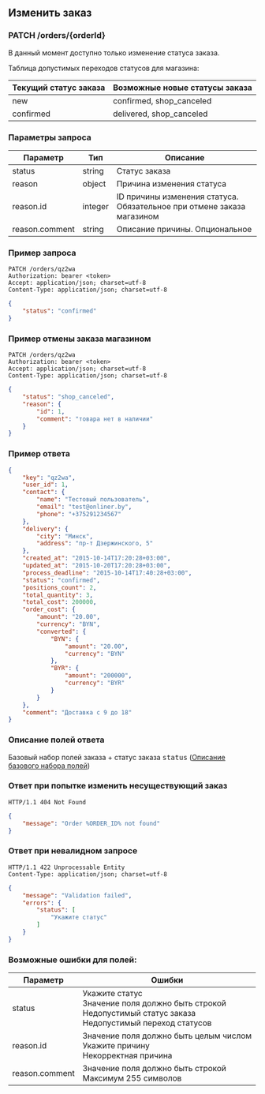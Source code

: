 ## Изменить заказ

### PATCH /orders/{orderId}

В данный момент доступно только изменение статуса заказа.

Таблица допустимых переходов статусов для магазина:

| Текущий статус заказа | Возможные новые статусы заказа |
|---|---|
| new | confirmed, shop_canceled |
| confirmed | delivered, shop_canceled |

### Параметры запроса

|Параметр|Тип|Описание|
|---|---|---|
|status|string|Статус заказа|
|reason|object|Причина изменения статуса|
|reason.id|integer|ID причины изменения статуса. Обязательное при отмене заказа магазином|
|reason.comment|string|Описание причины. Опциональное|

### Пример запроса

```http
PATCH /orders/qz2wa
Authorization: bearer <token>
Accept: application/json; charset=utf-8
Content-Type: application/json; charset=utf-8
```
```json
{
    "status": "confirmed"
}
```

### Пример отмены заказа магазином

```http
PATCH /orders/qz2wa
Authorization: bearer <token>
Accept: application/json; charset=utf-8
Content-Type: application/json; charset=utf-8
```
```json
{
    "status": "shop_canceled",
    "reason": {
        "id": 1,
        "comment": "товара нет в наличии"
    }
}
```

### Пример ответа

```json
{
    "key": "qz2wa",
    "user_id": 1,
    "contact": {
        "name": "Тестовый пользователь",
        "email": "test@onliner.by",
        "phone": "+375291234567"
    },
    "delivery": {
        "city": "Минск",
        "address": "пр-т Дзержинского, 5"
    },
    "created_at": "2015-10-14T17:20:28+03:00",
    "updated_at": "2015-10-20T17:20:28+03:00",
    "process_deadline": "2015-10-14T17:40:28+03:00",
    "status": "confirmed",
    "positions_count": 2,
    "total_quantity": 3,
    "total_cost": 200000,
    "order_cost": {
        "amount": "20.00",
        "currency": "BYN",
        "converted": {
            "BYN": {
                "amount": "20.00",
                "currency": "BYN"
            },
            "BYR": {
                "amount": "200000",
                "currency": "BYR"
            }
        }
    },
    "comment": "Доставка с 9 до 18"
}
```

### Описание полей ответа

Базовый набор полей заказа + статус заказа <kbd>status</kbd> ([Описание базового набора полей](show.md))

### Oтвет при попытке изменить несуществующий заказ

```http
HTTP/1.1 404 Not Found
```
```json
{
    "message": "Order %ORDER_ID% not found"
}
```

### Ответ при невалидном запросе

```http
HTTP/1.1 422 Unprocessable Entity
Content-Type: application/json; charset=utf-8
```
```json
{
    "message": "Validation failed",
    "errors": {
        "status": [
            "Укажите статус"
        ]
    }
}
```

### Возможные ошибки для полей:

|Параметр|Ошибки|
|---|---|
|status|Укажите статус<br/>Значение поля должно быть строкой<br/>Недопустимый статус заказа<br/>Недопустимый переход статусов|
|reason.id|Значение поля должно быть целым числом<br>Укажите причину<br>Некорректная причина|
|reason.comment|Значение поля должно быть строкой<br>Максимум 255 символов|
